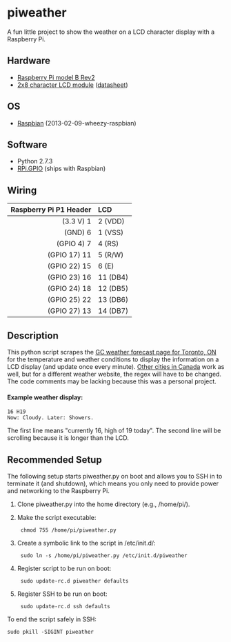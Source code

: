 piweather
====================

A fun little project to show the weather on a LCD character display with a Raspberry Pi.

## Hardware
- [Raspberry Pi model B Rev2](http://www.raspberrypi.org)
- [2x8 character LCD module](http://www.newhavendisplay.com/nhd0208azrnybw33v-p-5156.html) ([datasheet](http://www.newhavendisplay.com/specs/NHD-0208AZ-RN-YBW-33V.pdf))

## OS
- [Raspbian](http://www.raspbian.org/) (2013-02-09-wheezy-raspbian)

## Software
- Python 2.7.3
 - [RPi.GPIO](https://pypi.python.org/pypi/RPi.GPIO) (ships with Raspbian)

## Wiring
| Raspberry Pi P1 Header | LCD |
| ---: | :--- |
| (3.3 V) 1 | 2 (VDD) |
| (GND) 6 | 1 (VSS) |
| (GPIO 4) 7 | 4 (RS) |
| (GPIO 17) 11 | 5 (R/W) |
| (GPIO 22) 15 | 6 (E) |
| (GPIO 23) 16 | 11 (DB4) |
| (GPIO 24) 18 | 12 (DB5) |
| (GPIO 25) 22 | 13 (DB6) |
| (GPIO 27) 13 | 14 (DB7) |

## Description
This python script scrapes the [GC weather forecast page for Toronto, ON](http://weather.gc.ca/city/pages/on-143_metric_e.html) for the temperature and weather conditions to display the information on a LCD display (and update once every minute). [Other cities in Canada](http://weather.gc.ca/canada_e.html) work as well, but for a different weather website, the regex will have to be changed. The code comments may be lacking because this was a personal project.

#### Example weather display:
```
16 H19
Now: Cloudy. Later: Showers.
```
The first line means "currently 16, high of 19 today". The second line will be scrolling because it is longer than the LCD.

## Recommended Setup
The following setup starts piweather.py on boot and allows you to SSH in to terminate it (and shutdown), which means you only need to provide power and networking to the Raspberry Pi.

1. Clone piweather.py into the home directory (e.g., /home/pi/).
2. Make the script executable:

        chmod 755 /home/pi/piweather.py

3. Create a symbolic link to the script in /etc/init.d/:

        sudo ln -s /home/pi/piweather.py /etc/init.d/piweather

4. Register script to be run on boot:

        sudo update-rc.d piweather defaults

5. Register SSH to be run on boot:

        sudo update-rc.d ssh defaults

To end the script safely in SSH:

    sudo pkill -SIGINT piweather
